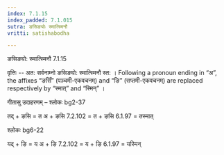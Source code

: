 ```yaml
---
index: 7.1.15
index_padded: 7.1.015
sutra: ङसिङ्योः स्मात्स्मिनौ
vritti: satishabodha

---
```

 ङसिङ्यो: स्मात्स्मिनौ 7.1.15 


वृत्तिः -- अत: सर्वनाम्नो ङसिङ्यो: स्मात्स्मिनौ स्त: । Following a pronoun ending in “अ”, the affixes “ङसिँ” (पञ्चमी-एकवचनम्) and “ङि” (सप्तमी-एकवचनम्) are replaced respectively by “स्मात्” and “स्मिन्” । 


गीतासु उदाहरणम् – श्लोकः bg2-37 


तद् + ङसि = त अ + ङसि 7.2.102 = त + ङसि 6.1.97 = तस्मात् 


श्लोकः bg6-22 


यद् + ङि = य अ + ङि 7.2.102 = य + ङि 6.1.97 = यस्मिन् 